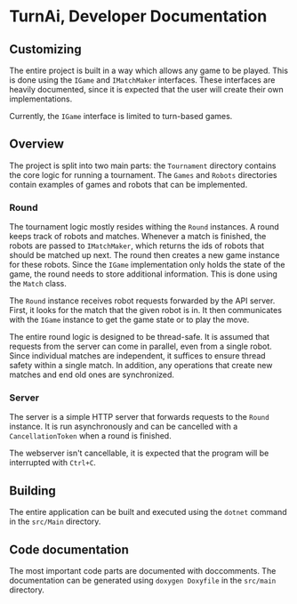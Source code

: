 # TurnAi, Developer Documentation

## Customizing

The entire project is built in a way which allows any game to be played. This is
done using the `IGame` and `IMatchMaker` interfaces. These interfaces are
heavily documented, since it is expected that the user will create their own
implementations.

Currently, the `IGame` interface is limited to turn-based games.

## Overview

The project is split into two main parts: the `Tournament` directory contains
the core logic for running a tournament. The `Games` and `Robots` directories
contain examples of games and robots that can be implemented.

### Round

The tournament logic mostly resides withing the `Round` instances. A round keeps
track of robots and matches. Whenever a match is finished, the robots are passed
to `IMatchMaker`, which returns the ids of robots that should be matched up
next. The round then creates a new game instance for these robots. Since the
`IGame` implementation only holds the state of the game, the round needs to
store additional information. This is done using the `Match` class.

The `Round` instance receives robot requests forwarded by the API server. First,
it looks for the match that the given robot is in. It then communicates with the
`IGame` instance to get the game state or to play the move.

The entire round logic is designed to be thread-safe. It is assumed that
requests from the server can come in parallel, even from a single robot. Since
individual matches are independent, it suffices to ensure thread safety within a
single match. In addition, any operations that create new matches and end old
ones are synchronized.

### Server

The server is a simple HTTP server that forwards requests to the `Round`
instance. It is run asynchronously and can be cancelled with a
`CancellationToken` when a round is finished.

The webserver isn't cancellable, it is expected that the program will be
interrupted with `Ctrl+C`.

## Building

The entire application can be built and executed using the `dotnet` command in
the `src/Main` directory.

## Code documentation

The most important code parts are documented with doccomments. The documentation
can be generated using `doxygen Doxyfile` in the `src/main` directory.
